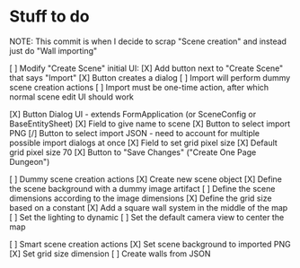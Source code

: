 # Stuff to do

NOTE: This commit is when I decide to scrap "Scene creation" and instead just do "Wall importing"

[ ] Modify "Create Scene" initial UI:
  [X] Add button next to "Create Scene" that says "Import"
  [X] Button creates a dialog
  [ ] Import will perform dummy scene creation actions
  [ ] Import must be one-time action, after which normal scene edit UI should work

[X] Button Dialog UI - extends FormApplication (or SceneConfig or BaseEntitySheet)
  [X] Field to give name to scene
  [X] Button to select import PNG
  [/] Button to select import JSON - need to account for multiple possible import dialogs at once
  [X] Field to set grid pixel size
  [X] Default grid pixel size 70
  [X] Button to "Save Changes" ("Create One Page Dungeon")

[ ] Dummy scene creation actions
  [X] Create new scene object
  [X] Define the scene background with a dummy image artifact
  [ ] Define the scene dimensions according to the image dimensions
  [X] Define the grid size based on a constant
  [X] Add a square wall system in the middle of the map
  [ ] Set the lighting to dynamic
  [ ] Set the default camera view to center the map

[ ] Smart scene creation actions
  [X] Set scene background to imported PNG
  [X] Set grid size dimension
  [ ] Create walls from JSON
